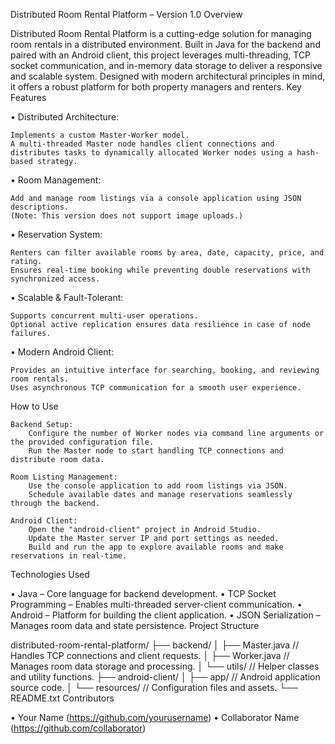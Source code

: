 Distributed Room Rental Platform – Version 1.0
Overview

Distributed Room Rental Platform is a cutting-edge solution for managing room rentals in a distributed environment. Built in Java for the backend and paired with an Android client, this project leverages multi-threading, TCP socket communication, and in-memory data storage to deliver a responsive and scalable system. Designed with modern architectural principles in mind, it offers a robust platform for both property managers and renters.
Key Features

• Distributed Architecture:

    Implements a custom Master-Worker model.
    A multi-threaded Master node handles client connections and distributes tasks to dynamically allocated Worker nodes using a hash-based strategy.

• Room Management:

    Add and manage room listings via a console application using JSON descriptions.
    (Note: This version does not support image uploads.)

• Reservation System:

    Renters can filter available rooms by area, date, capacity, price, and rating.
    Ensures real-time booking while preventing double reservations with synchronized access.

• Scalable & Fault-Tolerant:

    Supports concurrent multi-user operations.
    Optional active replication ensures data resilience in case of node failures.

• Modern Android Client:

    Provides an intuitive interface for searching, booking, and reviewing room rentals.
    Uses asynchronous TCP communication for a smooth user experience.

How to Use

    Backend Setup:
        Configure the number of Worker nodes via command line arguments or the provided configuration file.
        Run the Master node to start handling TCP connections and distribute room data.

    Room Listing Management:
        Use the console application to add room listings via JSON.
        Schedule available dates and manage reservations seamlessly through the backend.

    Android Client:
        Open the "android-client" project in Android Studio.
        Update the Master server IP and port settings as needed.
        Build and run the app to explore available rooms and make reservations in real-time.

Technologies Used

• Java – Core language for backend development. • TCP Socket Programming – Enables multi-threaded server-client communication. • Android – Platform for building the client application. • JSON Serialization – Manages room data and state persistence.
Project Structure

distributed-room-rental-platform/ ├── backend/ │ ├── Master.java // Handles TCP connections and client requests. │ ├── Worker.java // Manages room data storage and processing. │ └── utils/ // Helper classes and utility functions. ├── android-client/ │ ├── app/ // Android application source code. │ └── resources/ // Configuration files and assets. └── README.txt
Contributors

• Your Name (https://github.com/yourusername) • Collaborator Name (https://github.com/collaborator)
